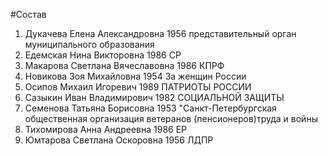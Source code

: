 #Состав
1. Дукачева Елена Александровна 1956 представительный орган муниципального образования
2. Едемская Нина Викторовна 1986 СР
3. Макарова Светлана Вячеславовна 1986 КПРФ
4. Новикова Зоя Михайловна 1954 За женщин России
5. Осипов Михаил Игоревич 1989 ПАТРИОТЫ РОССИИ
6. Сазыкин Иван Владимирович 1982 СОЦИАЛЬНОЙ ЗАЩИТЫ
7. Семенова Татьяна Борисовна 1953 \"Санкт-Петербургская общественная организация ветеранов (пенсионеров)труда и войны
8. Тихомирова Анна Андреевна 1986 ЕР
9. Юмтарова Светлана Оскоровна 1956 ЛДПР
